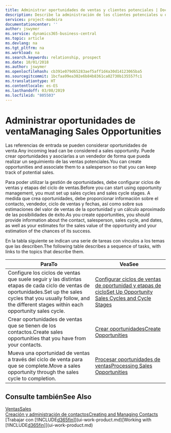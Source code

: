 ```yaml
---
title: Administrar oportunidades de ventas y clientes potenciales | Documentos de Microsoft
description: Describe la administración de los clientes potenciales u oportunidades de venta entrantes en Business Central, y la asociación de la oportunidad con un vendedor para realizar un seguimiento de las ventas potenciales.
services: project-madeira
documentationcenter: ''
author: jswymer
ms.service: dynamics365-business-central
ms.topic: article
ms.devlang: na
ms.tgt_pltfrm: na
ms.workload: na
ms.search.keywords: relationship, prospect
ms.date: 10/01/2018
ms.author: jswymer
ms.openlocfilehash: cb391e079d65283aef5aff1d4a30d14123065ba5
ms.sourcegitcommit: 1bcfaa99ea302e6b84b8361ca02730b135557fc1
ms.translationtype: HT
ms.contentlocale: es-ES
ms.lasthandoff: 03/08/2019
ms.locfileid: "805503"
---
```

# <a name="managing-sales-opportunities"></a><span data-ttu-id="86527-103">Administrar oportunidades de venta</span><span class="sxs-lookup"><span data-stu-id="86527-103">Managing Sales Opportunities</span></span>
<span data-ttu-id="86527-104">Las referencias de entrada se pueden considerar oportunidades de venta.</span><span class="sxs-lookup"><span data-stu-id="86527-104">Any incoming lead can be considered a sales opportunity.</span></span> <span data-ttu-id="86527-105">Puede crear oportunidades y asociarlas a un vendedor de forma que pueda realizar un seguimiento de las ventas potenciales.</span><span class="sxs-lookup"><span data-stu-id="86527-105">You can create opportunities and associate them to a salesperson so that you can keep track of potential sales.</span></span>

<span data-ttu-id="86527-106">Para poder utilizar la gestión de oportunidades, debe configurar ciclos de ventas y etapas del ciclo de ventas.</span><span class="sxs-lookup"><span data-stu-id="86527-106">Before you can start using opportunity management, you must set up sales cycles and sales cycle stages.</span></span> <span data-ttu-id="86527-107">A medida que crea oportunidades, debe proporcionar información sobre el contacto, vendedor, ciclo de ventas y fechas, así como sobre sus estimaciones del valor de ventas de la oportunidad y un cálculo aproximado de las posibilidades de éxito.</span><span class="sxs-lookup"><span data-stu-id="86527-107">As you create opportunities, you should provide information about the contact, salesperson, sales cycle, and dates, as well as your estimates for the sales value of the opportunity and your estimation of the chances of its success.</span></span>

<span data-ttu-id="86527-108">En la tabla siguiente se indican una serie de tareas con vínculos a los temas que las describen.</span><span class="sxs-lookup"><span data-stu-id="86527-108">The following table describes a sequence of tasks, with links to the topics that describe them.</span></span>

| <span data-ttu-id="86527-109">Para</span><span class="sxs-lookup"><span data-stu-id="86527-109">To</span></span> | <span data-ttu-id="86527-110">Vea</span><span class="sxs-lookup"><span data-stu-id="86527-110">See</span></span> |
| --- | --- |
| <span data-ttu-id="86527-111">Configure los ciclos de ventas que suele seguir y las distintas etapas de cada ciclo de ventas de oportunidades.</span><span class="sxs-lookup"><span data-stu-id="86527-111">Set up the sales cycles that you usually follow, and the different stages within each opportunity sales cycle.</span></span> |[<span data-ttu-id="86527-112">Configurar ciclos de ventas de oportunidad y etapas de ciclo</span><span class="sxs-lookup"><span data-stu-id="86527-112">Set Up Opportunity Sales Cycles and Cycle Stages</span></span>](marketing-how-setup-opportunity-sales-cycles-stages.md) |
| <span data-ttu-id="86527-113">Crear oportunidades de ventas que se tienen de los contactos.</span><span class="sxs-lookup"><span data-stu-id="86527-113">Create sales opportunities that you have from your contacts.</span></span> |[<span data-ttu-id="86527-114">Crear oportunidades</span><span class="sxs-lookup"><span data-stu-id="86527-114">Create Opportunities</span></span>](marketing-how-create-opportunities.md) |
| <span data-ttu-id="86527-115">Mueva una oportunidad de ventas a través del ciclo de venta para que se complete.</span><span class="sxs-lookup"><span data-stu-id="86527-115">Move a sales opportunity through the sales cycle to completion.</span></span> |[<span data-ttu-id="86527-116">Procesar oportunidades de ventas</span><span class="sxs-lookup"><span data-stu-id="86527-116">Processing Sales Opportunities</span></span>](marketing-processing-sales-opportunities.md) |

## <a name="see-also"></a><span data-ttu-id="86527-117">Consulte también</span><span class="sxs-lookup"><span data-stu-id="86527-117">See Also</span></span>
[<span data-ttu-id="86527-118">Ventas</span><span class="sxs-lookup"><span data-stu-id="86527-118">Sales</span></span>](sales-manage-sales.md)  
[<span data-ttu-id="86527-119">Creación y administración de contactos</span><span class="sxs-lookup"><span data-stu-id="86527-119">Creating and Managing Contacts</span></span>](marketing-contacts.md)  
<span data-ttu-id="86527-120">[Trabajar con [!INCLUDE[d365fin](includes/d365fin_md.md)]](ui-work-product.md)</span><span class="sxs-lookup"><span data-stu-id="86527-120">[Working with [!INCLUDE[d365fin](includes/d365fin_md.md)]](ui-work-product.md)</span></span>

